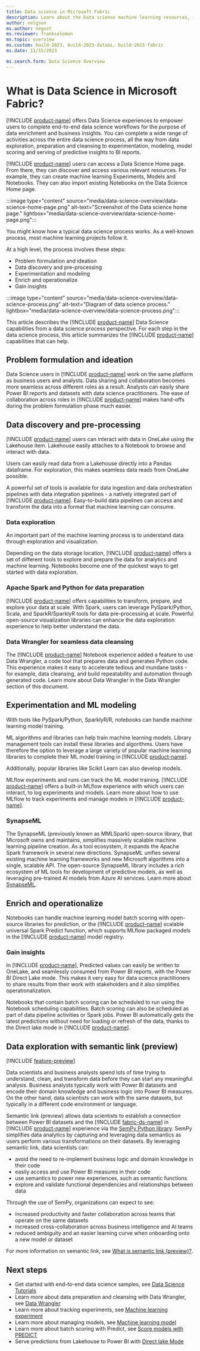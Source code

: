 ```yaml
---
title: Data science in Microsoft Fabric
description: Learn about the Data science machine learning resources, including models, experiments, and notebooks.
author: nelgson
ms.author: negust
ms.reviewer: franksolomon
ms.topic: overview
ms.custom: build-2023, build-2023-dataai, build-2023-fabric
ms.date: 11/15/2023

ms.search.form: Data Science Overview
---
```


# What is Data Science in Microsoft Fabric?



[!INCLUDE [product-name](../includes/product-name.md)] offers Data Science experiences to empower users to complete end-to-end data science workflows for the purpose of data enrichment and business insights. You can complete a wide range of activities across the entire data science process, all the way from data exploration, preparation and cleansing to experimentation, modeling, model scoring and serving of predictive insights to BI reports.

[!INCLUDE [product-name](../includes/product-name.md)] users can access a Data Science Home page. From there, they can discover and access various relevant resources. For example, they can create machine learning Experiments, Models and Notebooks. They can also import existing Notebooks on the Data Science Home page.

:::image type="content" source="media/data-science-overview/data-science-home-page.png" alt-text="Screenshot of the Data science home page." lightbox="media/data-science-overview/data-science-home-page.png":::

You might know how a typical data science process works. As a well-known process, most machine learning projects follow it.

At a high level, the process involves these steps:

- Problem formulation and ideation
- Data discovery and pre-processing
- Experimentation and modeling
- Enrich and operationalize
- Gain insights

:::image type="content" source="media/data-science-overview/data-science-process.png" alt-text="Diagram of data science process." lightbox="media/data-science-overview/data-science-process.png":::

This article describes the [!INCLUDE [product-name](../includes/product-name.md)] Data Science capabilities from a data science process perspective. For each step in the data science process, this article summarizes the [!INCLUDE [product-name](../includes/product-name.md)] capabilities that can help.

## Problem formulation and ideation

Data Science users in [!INCLUDE [product-name](../includes/product-name.md)] work on the same platform as business users and analysts. Data sharing and collaboration becomes more seamless across different roles as a result. Analysts can easily share Power BI reports and datasets with data science practitioners. The ease of collaboration across roles in [!INCLUDE [product-name](../includes/product-name.md)] makes hand-offs during the problem formulation phase much easier.

## Data discovery and pre-processing

[!INCLUDE [product-name](../includes/product-name.md)] users can interact with data in OneLake using the Lakehouse item. Lakehouse easily attaches to a Notebook to browse and interact with data.

Users can easily read data from a Lakehouse directly into a Pandas dataframe. For exploration, this makes seamless data reads from OneLake possible.

A powerful set of tools is available for data ingestion and data orchestration pipelines with data integration pipelines - a natively integrated part of [!INCLUDE [product-name](../includes/product-name.md)]. Easy-to-build data pipelines can access and transform the data into a format that machine learning can consume.

### Data exploration

An important part of the machine learning process is to understand data through exploration and visualization.

Depending on the data storage location, [!INCLUDE [product-name](../includes/product-name.md)] offers a set of different tools to explore and prepare the data for analytics and machine learning. Notebooks become one of the quickest ways to get started with data exploration.

### Apache Spark and Python for data preparation

[!INCLUDE [product-name](../includes/product-name.md)] offers capabilities to transform, prepare, and explore your data at scale. With Spark, users can leverage PySpark/Python, Scala, and SparkR/SparklyR tools for data pre-processing at scale. Powerful open-source visualization libraries can enhance the data exploration experience to help better understand the data.

### Data Wrangler for seamless data cleansing

The [!INCLUDE [product-name](../includes/product-name.md)] Notebook experience added a feature to use Data Wrangler, a code tool that prepares data and generates Python code. This experience makes it easy to accelerate tedious and mundane tasks - for example, data cleansing, and build repeatability and automation through generated code. Learn more about Data Wrangler in the Data Wrangler section of this document.

## Experimentation and ML modeling

With tools like PySpark/Python, SparklyR/R, notebooks can handle machine learning model training.

ML algorithms and libraries can help train machine learning models. Library management tools can install these libraries and algorithms. Users have therefore the option to leverage a large variety of popular machine learning libraries to complete their ML model training in [!INCLUDE [product-name](../includes/product-name.md)].

Additionally, popular libraries like Scikit Learn can also develop models.

MLflow experiments and runs can track the ML model training. [!INCLUDE [product-name](../includes/product-name.md)] offers a built-in MLflow experience with which users can interact, to log experiments and models. Learn more about how to use MLflow to track experiments and manage models in [!INCLUDE [product-name](../includes/product-name.md)].

### SynapseML

The SynapseML (previously known as MMLSpark) open-source library, that Microsoft owns and maintains, simplifies massively scalable machine learning pipeline creation. As a tool ecosystem, it expands the Apache Spark framework in several new directions. SynapseML unifies several existing machine learning frameworks and new Microsoft algorithms into a single, scalable API. The open-source SynapseML library includes a rich ecosystem of ML tools for development of predictive models, as well as leveraging pre-trained AI models from Azure AI services. Learn more about [SynapseML](https://aka.ms/spark).

## Enrich and operationalize

Notebooks can handle machine learning model batch scoring with open-source libraries for prediction, or the [!INCLUDE [product-name](../includes/product-name.md)] scalable universal Spark Predict function, which supports MLflow packaged models in the [!INCLUDE [product-name](../includes/product-name.md)] model registry.

### Gain insights

In [!INCLUDE [product-name](../includes/product-name.md)], Predicted values can easily be written to OneLake, and seamlessly consumed from Power BI reports, with the Power BI Direct Lake mode. This makes it very easy for data science practitioners to share results from their work with stakeholders and it also simplifies operationalization.

Notebooks that contain batch scoring can be scheduled to run using the Notebook scheduling capabilities. Batch scoring can also be scheduled as part of data pipeline activities or Spark jobs. Power BI automatically gets the latest predictions without need for loading or refresh of the data, thanks to the Direct lake mode in [!INCLUDE [product-name](../includes/product-name.md)].

## Data exploration with semantic link (preview)

[!INCLUDE [feature-preview](../includes/feature-preview-note.md)]

Data scientists and business analysts spend lots of time trying to understand, clean, and transform data before they can start any meaningful analysis. Business analysts typically work with Power BI datasets and encode their domain knowledge and business logic into Power BI measures. On the other hand, data scientists can work with the same datasets, but typically in a different code environment or language.

Semantic link (preview) allows data scientists to establish a connection between Power BI datasets and the [!INCLUDE [fabric-ds-name](includes/fabric-ds-name.md)] in [!INCLUDE [product-name](../includes/product-name.md)] experience via the [SemPy Python library](/python/api/semantic-link-sempy). SemPy simplifies data analytics by capturing and leveraging data semantics as users perform various transformations on their datasets.
By leveraging semantic link, data scientists can:

- avoid the need to re-implement business logic and domain knowledge in their code
- easily access and use Power BI measures in their code
- use semantics to power new experiences, such as semantic functions
- explore and validate functional dependencies and relationships between data

Through the use of SemPy, organizations can expect to see:

- increased productivity and faster collaboration across teams that operate on the same datasets
- increased cross-collaboration across business intelligence and AI teams
- reduced ambiguity and an easier learning curve when onboarding onto a new model or dataset

For more information on semantic link, see [What is semantic link (preview)?](semantic-link-overview.md).

## Next steps

- Get started with end-to-end data science samples, see [Data Science Tutorials](tutorial-data-science-introduction.md)
- Learn more about data preparation and cleansing with Data Wrangler, see [Data Wrangler](data-wrangler.md)
- Learn more about tracking experiments, see [Machine learning experiment](machine-learning-experiment.md)
- Learn more about managing models, see [Machine learning model](machine-learning-model.md)
- Learn more about batch scoring with Predict, see [Score models with PREDICT](model-scoring-predict.md)
- Serve predictions from Lakehouse to Power BI with [Direct lake Mode](../data-engineering/lakehouse-pbi-reporting.md)
